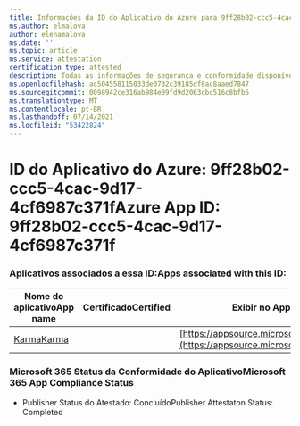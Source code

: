 ```yaml
---
title: Informações da ID do Aplicativo do Azure para 9ff28b02-ccc5-4cac-9d17-4cf6987c371f
ms.author: elmalova
author: elenamalova
ms.date: ''
ms.topic: article
ms.service: attestation
certification_type: attested
description: Todas as informações de segurança e conformidade disponíveis para o 9ff28b02-ccc5-4cac-9d17-4cf6987c371f.
ms.openlocfilehash: ac504558115033de0732c39185df8ac8aaed7847
ms.sourcegitcommit: 0098942ce316ab984e09fd9d2063cbc516c8bfb5
ms.translationtype: MT
ms.contentlocale: pt-BR
ms.lasthandoff: 07/14/2021
ms.locfileid: "53422824"
---
```

# <a name="azure-app-id-9ff28b02-ccc5-4cac-9d17-4cf6987c371f"></a><span data-ttu-id="bc8c7-103">ID do Aplicativo do Azure: 9ff28b02-ccc5-4cac-9d17-4cf6987c371f</span><span class="sxs-lookup"><span data-stu-id="bc8c7-103">Azure App ID: 9ff28b02-ccc5-4cac-9d17-4cf6987c371f</span></span>


### <a name="apps-associated-with-this-id"></a><span data-ttu-id="bc8c7-104">Aplicativos associados a essa ID:</span><span class="sxs-lookup"><span data-stu-id="bc8c7-104">Apps associated with this ID:</span></span>
| <span data-ttu-id="bc8c7-105">**Nome do aplicativo**</span><span class="sxs-lookup"><span data-stu-id="bc8c7-105">**App name**</span></span> | <span data-ttu-id="bc8c7-106">**Certificado**</span><span class="sxs-lookup"><span data-stu-id="bc8c7-106">**Certified**</span></span> | <span data-ttu-id="bc8c7-107">**Exibir no AppSource**</span><span class="sxs-lookup"><span data-stu-id="bc8c7-107">**View in AppSource**</span></span> |
|-|-|-|
| [<span data-ttu-id="bc8c7-108">Karma</span><span class="sxs-lookup"><span data-stu-id="bc8c7-108">Karma</span></span>](https://docs.microsoft.com/en-us/microsoft-365-app-certification/forward/WA104381640) |  | [https://appsource.microsoft.com/product/office/WA104381640](https://appsource.microsoft.com/product/office/WA104381640) |

### <a name="microsoft-365-app-compliance-status"></a><span data-ttu-id="bc8c7-109">Microsoft 365 Status da Conformidade do Aplicativo</span><span class="sxs-lookup"><span data-stu-id="bc8c7-109">Microsoft 365 App Compliance Status</span></span>
- <span data-ttu-id="bc8c7-110">Publisher Status do Atestado: Concluído</span><span class="sxs-lookup"><span data-stu-id="bc8c7-110">Publisher Attestaton Status: Completed</span></span>
